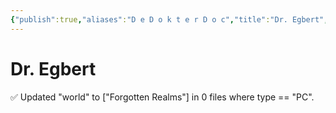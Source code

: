 ```yaml
---
{"publish":true,"aliases":"D e D o k t e r D o c","title":"Dr. Egbert","created":"2025-07-15","modified":"2025-07-16T00:53:29.400+02:00","cssclasses":""}
---
```



# Dr. Egbert
✅ Updated "world" to ["Forgotten Realms"] in 0 files where type == "PC".